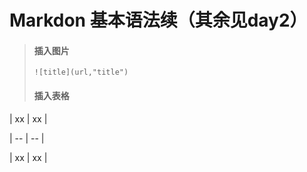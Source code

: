 # Markdon 基本语法续（其余见day2）
> #### 插入图片
> ``![title](url,"title")``
> #### 插入表格

|   xx  | xx  |

|  --     |  --  |

|   xx   |  xx |


